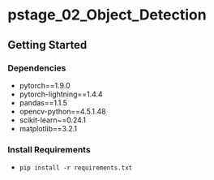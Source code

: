 # pstage_02_Object_Detection

## Getting Started    
### Dependencies
- pytorch==1.9.0
- pytorch-lightning==1.4.4
- pandas==1.1.5
- opencv-python==4.5.1.48
- scikit-learn~=0.24.1
- matplotlib==3.2.1

### Install Requirements
- `pip install -r requirements.txt`

